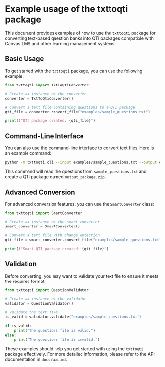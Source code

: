 # Example usage of the txttoqti package

This document provides examples of how to use the `txttoqti` package for converting text-based question banks into QTI packages compatible with Canvas LMS and other learning management systems.

## Basic Usage

To get started with the `txttoqti` package, you can use the following example:

```python
from txttoqti import TxtToQtiConverter

# Create an instance of the converter
converter = TxtToQtiConverter()

# Convert a text file containing questions to a QTI package
qti_file = converter.convert_file("examples/sample_questions.txt")

print(f"QTI package created: {qti_file}")
```

## Command-Line Interface

You can also use the command-line interface to convert text files. Here is an example command:

```bash
python -m txttoqti.cli --input examples/sample_questions.txt --output output_package.zip
```

This command will read the questions from `sample_questions.txt` and create a QTI package named `output_package.zip`.

## Advanced Conversion

For advanced conversion features, you can use the `SmartConverter` class:

```python
from txttoqti import SmartConverter

# Create an instance of the smart converter
smart_converter = SmartConverter()

# Convert a text file with change detection
qti_file = smart_converter.convert_file("examples/sample_questions.txt")

print(f"Smart QTI package created: {qti_file}")
```

## Validation

Before converting, you may want to validate your text file to ensure it meets the required format:

```python
from txttoqti import QuestionValidator

# Create an instance of the validator
validator = QuestionValidator()

# Validate the text file
is_valid = validator.validate("examples/sample_questions.txt")

if is_valid:
    print("The questions file is valid.")
else:
    print("The questions file is invalid.")
```

These examples should help you get started with using the `txttoqti` package effectively. For more detailed information, please refer to the API documentation in `docs/api.md`.